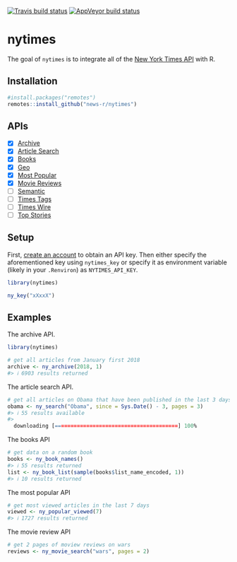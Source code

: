 <!-- README.md is generated from README.Rmd. Please edit that file -->



<!-- badges: start -->
[![Travis build status](https://travis-ci.org/news-r/nytimes.svg?branch=master)](https://travis-ci.org/news-r/nytimes)
[![AppVeyor build status](https://ci.appveyor.com/api/projects/status/github/news-r/nytimes?branch=master&svg=true)](https://ci.appveyor.com/project/news-r/nytimes)
<!-- badges: end -->

# nytimes

The goal of `nytimes` is to integrate all of the [New York Times API](https://developer.nytimes.com) with R.

## Installation

``` r
#install.packages("remotes")
remotes::install_github("news-r/nytimes")
```

## APIs

- [x] [Archive](https://developer.nytimes.com/docs/archive-product/1/overview) 
- [x] [Article Search](https://developer.nytimes.com/docs/articlesearch-product/1/overview)
- [x] [Books](https://developer.nytimes.com/docs/books-product/1/overview)
- [x] [Geo](https://developer.nytimes.com/docs/geo-product/1/overview)
- [x] [Most Popular](https://developer.nytimes.com/docs/most-popular-product/1/overview)
- [x] [Movie Reviews](https://developer.nytimes.com/docs/movie-reviews-api/1/overview)
- [ ] [Semantic](https://developer.nytimes.com/docs/semantic-api-product/1/overview)
- [ ] [Times Tags](https://developer.nytimes.com/docs/timestags-product/1/overview)
- [ ] [Times Wire](https://developer.nytimes.com/docs/timeswire-product/1/overview)
- [ ] [Top Stories](https://developer.nytimes.com/docs/top-stories-product/1/overview)

## Setup

First, [create an account](https://developer.nytimes.com) to obtain an API key. Then either specify the aforementioned key using `nytimes_key` or specify it as environment variable (likely in your `.Renviron`) as `NYTIMES_API_KEY`.

```r
library(nytimes)

ny_key("xXxxX")
```

## Examples

The archive API.


```r
library(nytimes)

# get all articles from January first 2018
archive <- ny_archive(2018, 1)
#> ℹ 6903 results returned
```

The article search API.


```r
# get all articles on Obama that have been published in the last 3 days, get three pages of results
obama <- ny_search("Obama", since = Sys.Date() - 3, pages = 3)
#> ℹ 55 results available
#> 
  downloading [=======================================] 100%
```

The books API


```r
# get data on a random book
books <- ny_book_names()
#> ℹ 55 results returned
list <- ny_book_list(sample(books$list_name_encoded, 1))
#> ℹ 10 results returned
```

The most popular API


```r
# get most viewed articles in the last 7 days
viewed <- ny_popular_viewed(7)
#> ℹ 1727 results returned
```

The movie review API


```r
# get 2 pages of moview reviews on wars
reviews <- ny_movie_search("wars", pages = 2)
```
